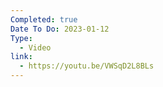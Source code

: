 ```yaml
---
Completed: true
Date To Do: 2023-01-12
Type:
  - Video
link:
  - https://youtu.be/VWSqD2L8BLs
---
```

